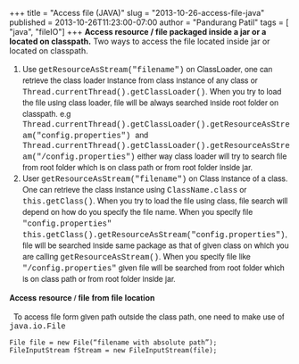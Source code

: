 +++
title = "Access file (JAVA)"
slug = "2013-10-26-access-file-java"
published = 2013-10-26T11:23:00-07:00
author = "Pandurang Patil"
tags = [ "java", "fileIO"]
+++
**Access resource / file packaged inside a jar or a located on
classpath.**
Two ways to access the file located inside jar or located on classpath.


1.  <span
    style="font-family: &quot;Helvetica Neue&quot;,Arial,Helvetica,sans-serif;">Use
    <span
    style="font-family: &quot;Courier New&quot;,Courier,monospace;">getResourceAsStream("filename")</span>
    on ClassLoader, one can retrieve the class loader instance from
    class instance of any class or <span
    style="font-family: &quot;Courier New&quot;,Courier,monospace;">Thread.currentThread().getClassLoader()</span>.
    When you try to load the file using class loader, file will be
    always searched inside root folder on classpath. e.g </span>  
    <span
    style="font-family: &quot;Courier New&quot;,Courier,monospace;">Thread.currentThread().getClassLoader().getResourceAsStream("config.properties")
    <span
    style="font-family: &quot;Helvetica Neue&quot;,Arial,Helvetica,sans-serif;">and</span>
    </span><span
    style="font-family: &quot;Courier New&quot;,Courier,monospace;">Thread.currentThread().getClassLoader().getResourceAsStream("/config.properties")</span><span
    style="font-family: &quot;Helvetica Neue&quot;,Arial,Helvetica,sans-serif;">
    either way class loader will try to search file from root folder
    which is on class path or from root folder inside jar.</span>
2.  <span
    style="font-family: &quot;Helvetica Neue&quot;,Arial,Helvetica,sans-serif;">User
    <span
    style="font-family: &quot;Courier New&quot;,Courier,monospace;">getResourceAsStream("filename")</span>
    on Class instance of a class. One can retrieve the class instance
    using <span
    style="font-family: &quot;Courier New&quot;,Courier,monospace;">ClassName.class</span>
    or <span
    style="font-family: &quot;Courier New&quot;,Courier,monospace;">this.getClass()</span>.
    When you try to load the file using class, file search will depend
    on how do you specify the file name. When you specify file <span
    style="font-family: &quot;Courier New&quot;,Courier,monospace;">"config.properties"</span>
    <span
    style="font-family: &quot;Courier New&quot;,Courier,monospace;">this.getClass().getResourceAsStream("config.properties")</span>,
    file will be searched inside same package as that of given class on
    which you are calling <span
    style="font-family: &quot;Courier New&quot;,Courier,monospace;">getResourceAsStream()</span>.
    When you specify file like </span><span
    style="font-family: &quot;Helvetica Neue&quot;,Arial,Helvetica,sans-serif;"><span
    style="font-family: &quot;Helvetica Neue&quot;,Arial,Helvetica,sans-serif;"><span
    style="font-family: &quot;Courier New&quot;,Courier,monospace;">"/config.properties"</span></span>
    given file will be searched from root folder which is on class path
    or from root folder inside jar.</span>

<span
style="font-family: &quot;Helvetica Neue&quot;,Arial,Helvetica,sans-serif;">**Access
resource / file from file location**</span>  
  
<span
style="font-family: &quot;Helvetica Neue&quot;,Arial,Helvetica,sans-serif;"> 
To access file form given path outside the class path, one need to make
use of <span
style="font-family: &quot;Courier New&quot;, Courier, monospace;">java.io.File</span>


    File file = new File(“filename with absolute path”);
    FileInputStream fStream = new FileInputStream(file);   
